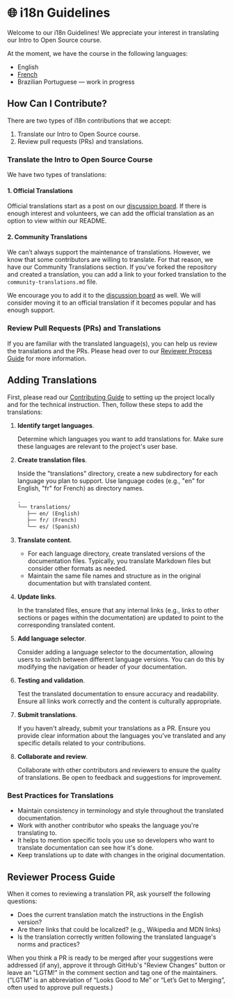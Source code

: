 # 🌐 i18n Guidelines

Welcome to our i18n Guidelines! We appreciate your interest in translating our Intro to Open Source course.

At the moment, we have the course in the following languages:

- English
- [French](https://intro.opensauced.pizza/#/translations/fr/README)
- Brazilian Portuguese — work in progress

## How Can I Contribute?

There are two types of i18n contributions that we accept:

1. Translate our Intro to Open Source course.
2. Review pull requests (PRs) and translations.

### Translate the Intro to Open Source Course

We have two types of translations:

#### 1. Official Translations

Official translations start as a post on our [discussion board](https://github.com/open-sauced/intro/discussions). If there is enough interest and volunteers, we can add the official translation as an option to view within our README.

#### 2. Community Translations

We can’t always support the maintenance of translations. However, we know that some contributors are willing to translate. For that reason, we have our Community Translations section. If you've forked the repository and created a translation, you can add a link to your forked translation to the `community-translations.md` file.

We encourage you to add it to the [discussion board](https://github.com/open-sauced/intro/discussions) as well. We will consider moving it to an official translation if it becomes popular and has enough support.

### Review Pull Requests (PRs) and Translations

If you are familiar with the translated language(s), you can help us review the translations and the PRs. Please head over to our [Reviewer Process Guide](#reviewer-process-guide) for more information.

## Adding Translations

First, please read our [Contributing Guide](CONTRIBUTING.md) to setting up the project locally and for the technical instruction. Then, follow these steps to add the translations:

1. **Identify target languages**.

   Determine which languages you want to add translations for. Make sure these languages are relevant to the project's user base.

2. **Create translation files**.

   Inside the "translations" directory, create a new subdirectory for each language you plan to support. Use language codes (e.g., "en" for English, "fr" for French) as directory names.

   ```markdown
   .
   └── translations/
      ├── en/ (English)
      ├── fr/ (French)
      └── es/ (Spanish)
   ```

3. **Translate content**.

   - For each language directory, create translated versions of the documentation files. Typically, you translate Markdown files but consider other formats as needed.
   - Maintain the same file names and structure as in the original documentation but with translated content.

4. **Update links**.

   In the translated files, ensure that any internal links (e.g., links to other sections or pages within the documentation) are updated to point to the corresponding translated content.

5. **Add language selector**.

   Consider adding a language selector to the documentation, allowing users to switch between different language versions. You can do this by modifying the navigation or header of your documentation.

6. **Testing and validation**.

   Test the translated documentation to ensure accuracy and readability. Ensure all links work correctly and the content is culturally appropriate.

7. **Submit translations**.

   If you haven't already, submit your translations as a PR. Ensure you provide clear information about the languages you've translated and any specific details related to your contributions.

8. **Collaborate and review**.

   Collaborate with other contributors and reviewers to ensure the quality of translations. Be open to feedback and suggestions for improvement.

### Best Practices for Translations

- Maintain consistency in terminology and style throughout the translated documentation.
- Work with another contributor who speaks the language you're translating to.
- It helps to mention specific tools you use so developers who want to translate documentation can see how it's done.
- Keep translations up to date with changes in the original documentation.

## Reviewer Process Guide

When it comes to reviewing a translation PR, ask yourself the following questions:

- Does the current translation match the instructions in the English version?
- Are there links that could be localized? (e.g., Wikipedia and MDN links)
- Is the translation correctly written following the translated language's norms and practices?

When you think a PR is ready to be merged after your suggestions were addressed (if any), approve it through GitHub's "Review Changes" button or leave an "LGTM!" in the comment section and tag one of the maintainers. (“LGTM” is an abbreviation of “Looks Good to Me” or “Let’s Get to Merging”, often used to approve pull requests.)
